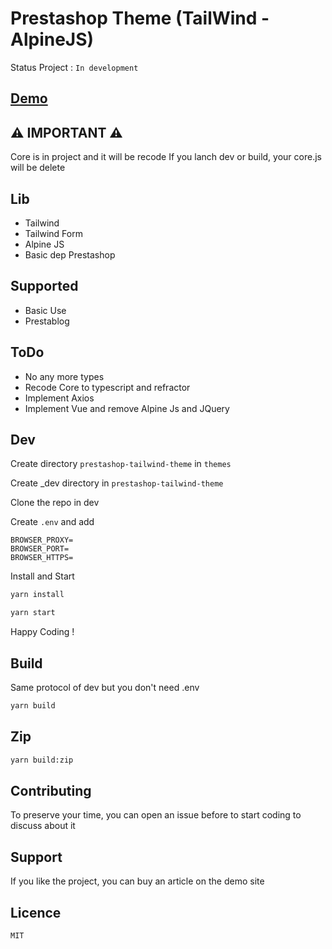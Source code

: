 # Prestashop Theme (TailWind - AlpineJS)

Status Project : ```In development```

## [Demo](https://gautheyminiatures.fr)

## ⚠️ IMPORTANT ⚠️
Core is in project and it will be recode
If you lanch dev or build, your core.js will be delete

## Lib
- Tailwind
- Tailwind Form
- Alpine JS
- Basic dep Prestashop

## Supported
- Basic Use
- Prestablog
  
## ToDo
- No any more types
- Recode Core to typescript and refractor
- Implement Axios
- Implement Vue and remove Alpine Js and JQuery

## Dev
Create directory ```prestashop-tailwind-theme``` in ```themes```

Create _dev directory in ```prestashop-tailwind-theme```

Clone the repo in dev

Create ```.env``` and add 
```
BROWSER_PROXY=
BROWSER_PORT=
BROWSER_HTTPS=
```

Install and Start 
```sh 
yarn install
```

```sh 
yarn start
```

Happy Coding !

## Build

Same protocol of dev but you don't need .env

```sh 
yarn build
```

## Zip

```sh 
yarn build:zip
```

## Contributing
To preserve your time, you can open an issue before to start coding to discuss about it

## Support
If you like the project, you can buy an article on the demo site

## Licence
```MIT```